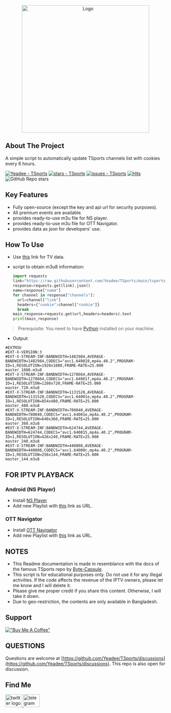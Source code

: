 <div align="center">
<a href="https://github.com/Yeadee/TSports">
<img src="https://www.tsports.com/assets/images/Logo%20tsports.svg" alt="Logo" width="400px">
</a>
<br/>

</div>

## About The Project

A simple script to automatically update TSports channels list with cookies every 6 hours.<br/>

[![Yeadee - TSports](https://img.shields.io/static/v1?label=Yeadee&message=TSports&color=blue&logo=github)](https://github.com/Yeadee/TSports "Go to GitHub repo")
[![stars - TSports](https://img.shields.io/badge/made_with-python_3.10-blue)](https://www.python.org/)
[![issues - TSports](https://img.shields.io/github/issues/Yeadee/TSports)](https://github.com/Yeadee/TSports/issues)
[![Hits](https://hits.seeyoufarm.com/api/count/incr/badge.svg?url=https%3A%2F%2Fgithub.com%2FYeadee%2FTSports&count_bg=%23DB4E92&title_bg=%23555555&icon=symantec.svg&icon_color=%23E7E7E7&title=visitors&edge_flat=false)](https://github.com/Yeadee/TSports)
<br/> ![GitHub Repo stars](https://img.shields.io/github/stars/Yeadee/TSports?link=https%3A%2F%2Fgithub.com%2FYeadee%2FTSports)

## Key Features

- Fully open-source (except the key and api url for security purposes).
- All premium events are available.
- provides ready-to-use m3u file for NS player.
- provides ready-to-use m3u file for OTT Navigator.
- provides data as json for developers' use.

## How To Use

- Use [this](https://raw.githubusercontent.com/Yeadee/TSports/main/tsports_channel_data.json) link for TV data.

- script to obtain m3u8 information:
  ```python
  import requests
  link="https://raw.githubusercontent.com/Yeadee/TSports/main/tsports_channel_data.json"
  response=requests.get(link).json()
  name=response["name"]
  for channel in response["channels"]:
    url=channel["link"]
    headers={"cookie":channel["cookie"]}
    break
  main_response=requests.get(url,headers=headers).text
  print(main_response)
  ```
>Prerequisite: You need to have [Python](https://www.python.org) installed on your machine.
- Output:
```
#EXTM3U
#EXT-X-VERSION:3
#EXT-X-STREAM-INF:BANDWIDTH=1482984,AVERAGE-BANDWIDTH=1482984,CODECS="avc1.640028,mp4a.40.2",PROGRAM-ID=1,RESOLUTION=1920x1080,FRAME-RATE=25.000
master_1080.m3u8
#EXT-X-STREAM-INF:BANDWIDTH=1278664,AVERAGE-BANDWIDTH=1278664,CODECS="avc1.64001f,mp4a.40.2",PROGRAM-ID=1,RESOLUTION=1280x720,FRAME-RATE=25.000
master_720.m3u8
#EXT-X-STREAM-INF:BANDWIDTH=1131528,AVERAGE-BANDWIDTH=1131528,CODECS="avc1.64001e,mp4a.40.2",PROGRAM-ID=1,RESOLUTION=854x480,FRAME-RATE=25.000
master_480.m3u8
#EXT-X-STREAM-INF:BANDWIDTH=780040,AVERAGE-BANDWIDTH=780040,CODECS="avc1.64001e,mp4a.40.2",PROGRAM-ID=1,RESOLUTION=640x360,FRAME-RATE=25.000
master_360.m3u8
#EXT-X-STREAM-INF:BANDWIDTH=624744,AVERAGE-BANDWIDTH=624744,CODECS="avc1.640015,mp4a.40.2",PROGRAM-ID=1,RESOLUTION=426x240,FRAME-RATE=25.000
master_240.m3u8
#EXT-X-STREAM-INF:BANDWIDTH=440808,AVERAGE-BANDWIDTH=440808,CODECS="avc1.64000c,mp4a.40.2",PROGRAM-ID=1,RESOLUTION=256x144,FRAME-RATE=25.000
master_144.m3u8

```
## FOR IPTV PLAYBACK
### Android (NS Player)
- Install [NS Player](https://play.google.com/store/apps/details?id=com.genuine.leone)
- Add new Playlist with [this](https://raw.githubusercontent.com/Yeadee/TSports/refs/heads/main/tsports_ns_player.m3u) link as URL.
### OTT Navigator
- Install [OTT Navigator](https://apkpure.com/ott-navigator-iptv/studio.scillarium.ottnavigator/amp)
- Add new Playlist with [this](https://raw.githubusercontent.com/Yeadee/TSports/refs/heads/main/tsports_ott_navigator.m3u) link as URL.

## NOTES

- This Readme documentation is made in resemblance with the docs of the famous TSports repo by [Byte-Capsule](https://github.com/byte-capsule).
- This script is for educational purposes only. Do not use it for any illegal activities. If the code affects the revenue of the IPTV owners, please let me know and I will delete it.
- Please give me proper credit if you share this content. Otherwise, I will take it down.
- Due to geo-restriction, the contents are only available in Bangladesh.

## Support

[!["Buy Me A Coffee"](https://www.buymeacoffee.com/assets/img/custom_images/orange_img.png)](https://www.buymeacoffee.com/yeadee)

## QUESTIONS

Questions are welcome at [https://github.com/Yeadee/TSports/discussions](https://github.com/Yeadee/TSports/discussions).
This repo is also open for discussion.

## Find Me

<div>
  <a href="https://x.com/i3pranto" target="_blank">
    <img src="https://raw.githubusercontent.com/maurodesouza/profile-readme-generator/master/src/assets/icons/social/twitter/default.svg" width="52" height="40" alt="twitter logo"  />
  </a>
  <a href="https://t.me/pranto_bhai" target="_blank">
    <img src="https://raw.githubusercontent.com/maurodesouza/profile-readme-generator/master/src/assets/icons/social/telegram/default.svg" width="52" height="40" alt="telegram logo"  />
  </a>
</div>
